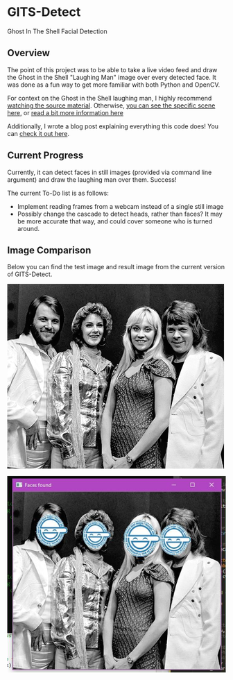 # GITS-Detect

Ghost In The Shell Facial Detection

## Overview

The point of this project was to be able to take a live video feed and draw the Ghost in the Shell "Laughing Man" image over every detected face. It was done as a fun way to get more familiar with both Python and OpenCV.

For context on the Ghost in the Shell laughing man, I highly recommend [watching the source material](https://www.amazon.com/Ghost-Shell-Complex-Season-Blu-ray/dp/B01NBHMO5B/). Otherwise, [you can see the specific scene here](https://www.youtube.com/watch?v=mrte6dseXWk), or [read a bit more information here](https://ghostintheshell.fandom.com/wiki/Laughing_Man)

Additionally, I wrote a blog post explaining everything this code does! You can [check it out here](https://tepatti.com/blog/006-opencv-gits/index.html).

## Current Progress

Currently, it can detect faces in still images (provided via command line argument) and draw the laughing man over them. Success!

The current To-Do list is as follows:

* Implement reading frames from a webcam instead of a single still image
* Possibly change the cascade to detect heads, rather than faces? It may be more accurate that way, and could cover someone who is turned around.

## Image Comparison

Below you can find the test image and result image from the current version of GITS-Detect.

![Test Image](https://github.com/ttepatti/GITS-Detect/raw/master/test_images/abba.png)

![Result Image](https://github.com/ttepatti/GITS-Detect/raw/master/result_images/abba_result.jpg)
